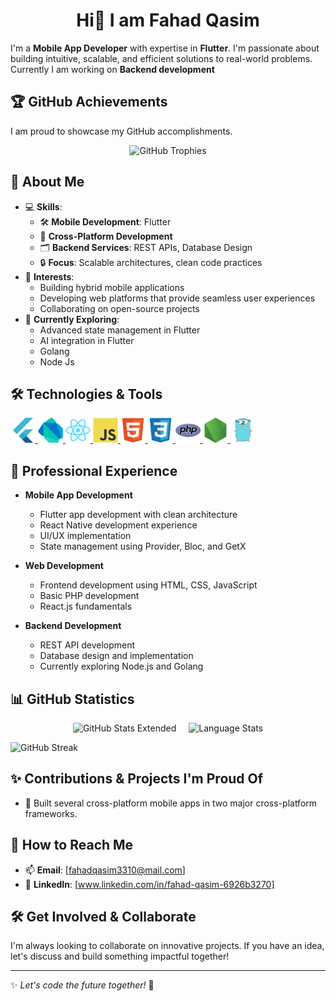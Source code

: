 <h1 align='center'>Hi👋 I am Fahad Qasim</h1>

I'm a **Mobile App Developer** with expertise in **Flutter**. I'm passionate about building intuitive, scalable, and efficient solutions to real-world problems.
Currently I am working on **Backend development**

## 🏆 GitHub Achievements

I am proud to showcase my GitHub accomplishments.

<div align="center">
  <img src="https://github-profile-trophy.vercel.app/?username=FahadQasim283&theme=juicyfresh&margin-w=15&column=5&margin-h=15&no-bg=true" alt="GitHub Trophies">
</div>

## 🚀 About Me
- 💻 **Skills**:  
  - 🛠 **Mobile Development**: Flutter   
  - 📱 **Cross-Platform Development**  
  - 🗂 **Backend Services**: REST APIs, Database Design  
  - 🔒 **Focus**: Scalable architectures, clean code practices  
- 🎯 **Interests**:  
  - Building hybrid mobile applications  
  - Developing web platforms that provide seamless user experiences  
  - Collaborating on open-source projects  
- 🌱 **Currently Exploring**:  
  - Advanced state management in Flutter  
  - AI integration in Flutter
  - Golang
  - Node Js

## 🛠 Technologies & Tools
<p align="left">
<!-- Mobile Development -->
<a href="https://flutter.dev" target="_blank"> <img src="https://raw.githubusercontent.com/devicons/devicon/master/icons/flutter/flutter-original.svg" alt="flutter" width="40" height="40"/> </a>
<a href="https://dart.dev" target="_blank"> <img src="https://raw.githubusercontent.com/devicons/devicon/master/icons/dart/dart-original.svg" alt="dart" width="40" height="40"/> </a>
<!-- Web Development -->
<a href="https://reactjs.org/" target="_blank"> <img src="https://raw.githubusercontent.com/devicons/devicon/master/icons/react/react-original.svg" alt="react" width="40" height="40"/> </a>
<a href="https://developer.mozilla.org/en-US/docs/Web/JavaScript" target="_blank"> <img src="https://raw.githubusercontent.com/devicons/devicon/master/icons/javascript/javascript-original.svg" alt="javascript" width="40" height="40"/> </a>
<a href="https://www.w3.org/html/" target="_blank"> <img src="https://raw.githubusercontent.com/devicons/devicon/master/icons/html5/html5-original.svg" alt="html5" width="40" height="40"/> </a>
<a href="https://www.w3schools.com/css/" target="_blank"> <img src="https://raw.githubusercontent.com/devicons/devicon/master/icons/css3/css3-original.svg" alt="css3" width="40" height="40"/> </a>
<a href="https://www.php.net" target="_blank"> <img src="https://raw.githubusercontent.com/devicons/devicon/master/icons/php/php-original.svg" alt="php" width="40" height="40"/> </a>
<!-- Backend -->
<a href="https://nodejs.org" target="_blank"> <img src="https://raw.githubusercontent.com/devicons/devicon/master/icons/nodejs/nodejs-original.svg" alt="nodejs" width="40" height="40"/> </a>
<a href="https://golang.org" target="_blank"> <img src="https://raw.githubusercontent.com/devicons/devicon/master/icons/go/go-original.svg" alt="go" width="40" height="40"/> </a>
</p>

## 💼 Professional Experience
- **Mobile App Development**
  - Flutter app development with clean architecture
  - React Native development experience
  - UI/UX implementation
  - State management using Provider, Bloc, and GetX

- **Web Development**
  - Frontend development using HTML, CSS, JavaScript
  - Basic PHP development
  - React.js fundamentals

- **Backend Development**
  - REST API development
  - Database design and implementation
  - Currently exploring Node.js and Golang

## 📊 GitHub Statistics
<p align="center">
  <div style="display: flex; justify-content: center; gap: 20px;">
    <img src="https://github-readme-stats.vercel.app/api?username=FahadQasim283&show_icons=true&theme=dark&count_private=true&line_height=27&hide_rank=false&custom_title=My%20GitHub%20Statistics&include_all_commits=true&show=reviews,discussions_started,discussions_answered,prs_merged,prs_merged_percentage" alt="GitHub Stats Extended" />
    <img src="https://github-readme-stats.vercel.app/api/top-langs/?username=FahadQasim283&theme=dark&layout=compact&langs_count=20&card_width=445&hide_progress=false&hide=none" alt="Language Stats" />
  </div>
</p>
<img src="https://github-readme-streak-stats.herokuapp.com/?user=FahadQasim283&theme=dracula" alt="GitHub Streak" />

## ✨ Contributions & Projects I'm Proud Of
- 🚀 Built several cross-platform mobile apps in two major cross-platform frameworks.      

## 🤝 How to Reach Me
- 📫 **Email**: [fahadqasim3310@mail.com]  
- 💼 **LinkedIn**: [www.linkedin.com/in/fahad-qasim-6926b3270]   

## 🛠 Get Involved & Collaborate
I'm always looking to collaborate on innovative projects. If you have an idea, let's discuss and build something impactful together!

---
✨ *Let's code the future together!* 🚀
```
